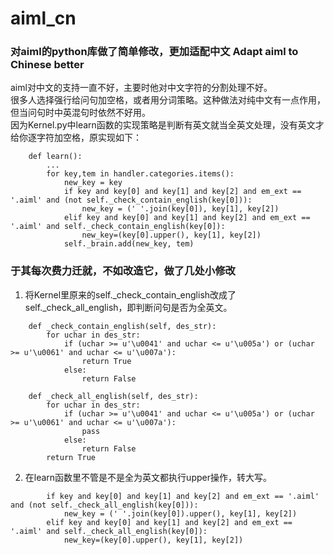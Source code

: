 # aiml_cn
### 对aiml的python库做了简单修改，更加适配中文 Adapt aiml to Chinese better 

aiml对中文的支持一直不好，主要时他对中文字符的分割处理不好。<br>
很多人选择强行给问句加空格，或者用分词策略。这种做法对纯中文有一点作用，但当问句时中英混句时依然不好用。<br>
因为Kernel.py中learn函数的实现策略是判断有英文就当全英文处理，没有英文才给你逐字符加空格，原实现如下：<br>
```
    def learn():
        ...
        for key,tem in handler.categories.items():
            new_key = key
            if key and key[0] and key[1] and key[2] and em_ext == '.aiml' and (not self._check_contain_english(key[0])):
                new_key = (' '.join(key[0]), key[1], key[2])
            elif key and key[0] and key[1] and key[2] and em_ext == '.aiml' and self._check_contain_english(key[0]):
                new_key=(key[0].upper(), key[1], key[2])
            self._brain.add(new_key, tem)
```

### 于其每次费力迁就，不如改造它，做了几处小修改
1. 将Kernel里原来的self._check_contain_english改成了self._check_all_english，即判断问句是否为全英文。

```
    def _check_contain_english(self, des_str):
        for uchar in des_str:
            if (uchar >= u'\u0041' and uchar <= u'\u005a') or (uchar >= u'\u0061' and uchar <= u'\u007a'):
                return True
            else:
                return False

```

```
    def _check_all_english(self, des_str):
        for uchar in des_str:
            if (uchar >= u'\u0041' and uchar <= u'\u005a') or (uchar >= u'\u0061' and uchar <= u'\u007a'):
                pass
            else:
                return False
        return True
```

2. 在learn函数里不管是不是全为英文都执行upper操作，转大写。
```
        if key and key[0] and key[1] and key[2] and em_ext == '.aiml' and (not self._check_all_english(key[0])):
            new_key = (' '.join(key[0]).upper(), key[1], key[2])
        elif key and key[0] and key[1] and key[2] and em_ext == '.aiml' and self._check_all_english(key[0]):
            new_key=(key[0].upper(), key[1], key[2])

```


